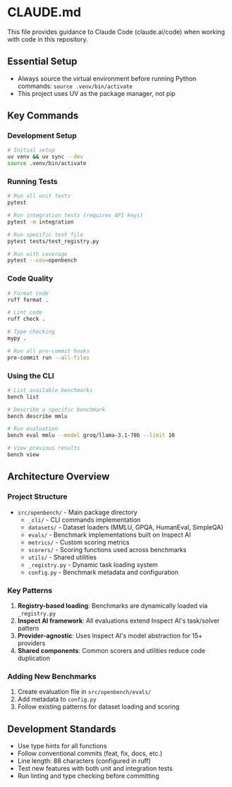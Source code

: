 # CLAUDE.md

This file provides guidance to Claude Code (claude.ai/code) when working with code in this repository.

## Essential Setup
- Always source the virtual environment before running Python commands: `source .venv/bin/activate`
- This project uses UV as the package manager, not pip

## Key Commands

### Development Setup
```bash
# Initial setup
uv venv && uv sync --dev
source .venv/bin/activate
```

### Running Tests
```bash
# Run all unit tests
pytest

# Run integration tests (requires API keys)
pytest -m integration

# Run specific test file
pytest tests/test_registry.py

# Run with coverage
pytest --cov=openbench
```

### Code Quality
```bash
# Format code
ruff format .

# Lint code
ruff check .

# Type checking
mypy .

# Run all pre-commit hooks
pre-commit run --all-files
```

### Using the CLI
```bash
# List available benchmarks
bench list

# Describe a specific benchmark
bench describe mmlu

# Run evaluation
bench eval mmlu --model groq/llama-3.1-70b --limit 10

# View previous results
bench view
```

## Architecture Overview

### Project Structure
- `src/openbench/` - Main package directory
  - `_cli/` - CLI commands implementation
  - `datasets/` - Dataset loaders (MMLU, GPQA, HumanEval, SimpleQA)
  - `evals/` - Benchmark implementations built on Inspect AI
  - `metrics/` - Custom scoring metrics
  - `scorers/` - Scoring functions used across benchmarks
  - `utils/` - Shared utilities
  - `_registry.py` - Dynamic task loading system
  - `config.py` - Benchmark metadata and configuration

### Key Patterns
1. **Registry-based loading**: Benchmarks are dynamically loaded via `_registry.py`
2. **Inspect AI framework**: All evaluations extend Inspect AI's task/solver pattern
3. **Provider-agnostic**: Uses Inspect AI's model abstraction for 15+ providers
4. **Shared components**: Common scorers and utilities reduce code duplication

### Adding New Benchmarks
1. Create evaluation file in `src/openbench/evals/`
2. Add metadata to `config.py`
3. Follow existing patterns for dataset loading and scoring

## Development Standards
- Use type hints for all functions
- Follow conventional commits (feat, fix, docs, etc.)
- Line length: 88 characters (configured in ruff)
- Test new features with both unit and integration tests
- Run linting and type checking before committing
